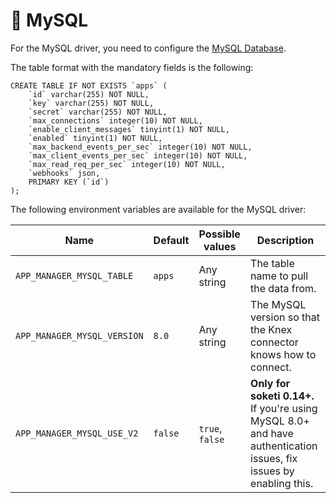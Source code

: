 # 🐬 MySQL

For the MySQL driver, you need to configure the [MySQL Database](../../databases/mysql-configuration.md).

The table format with the mandatory fields is the following:

```
CREATE TABLE IF NOT EXISTS `apps` (
    `id` varchar(255) NOT NULL,
    `key` varchar(255) NOT NULL,
    `secret` varchar(255) NOT NULL,
    `max_connections` integer(10) NOT NULL,
    `enable_client_messages` tinyint(1) NOT NULL,
    `enabled` tinyint(1) NOT NULL,
    `max_backend_events_per_sec` integer(10) NOT NULL,
    `max_client_events_per_sec` integer(10) NOT NULL,
    `max_read_req_per_sec` integer(10) NOT NULL,
    `webhooks` json,
    PRIMARY KEY (`id`)
);
```

The following environment variables are available for the MySQL driver:

| Name                        | Default | Possible values | Description                                                                                                        |
| --------------------------- | ------- | --------------- | ------------------------------------------------------------------------------------------------------------------ |
| `APP_MANAGER_MYSQL_TABLE`   | `apps`  | Any string      | The table name to pull the data from.                                                                              |
| `APP_MANAGER_MYSQL_VERSION` | `8.0`   | Any string      | The MySQL version so that the Knex connector knows how to connect.                                                 |
| `APP_MANAGER_MYSQL_USE_V2`  | `false` | `true`, `false` | **Only for soketi 0.14+.** If you're using MySQL 8.0+ and have authentication issues, fix issues by enabling this. |
